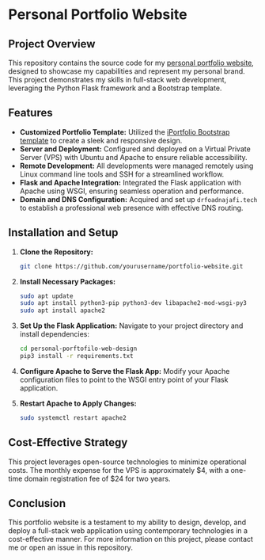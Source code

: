 # Personal Portfolio Website

## Project Overview
This repository contains the source code for my [personal portfolio website](HTTP://www.drfoadnajafi.tech), designed to showcase my capabilities and represent my personal brand. This project demonstrates my skills in full-stack web development, leveraging the Python Flask framework and a Bootstrap template.

## Features
- **Customized Portfolio Template:** Utilized the [iPortfolio Bootstrap template](https://bootstrapmade.com/iportfolio-bootstrap-portfolio-websites-template/) to create a sleek and responsive design.
- **Server and Deployment:** Configured and deployed on a Virtual Private Server (VPS) with Ubuntu and Apache to ensure reliable accessibility.
- **Remote Development:** All developments were managed remotely using Linux command line tools and SSH for a streamlined workflow.
- **Flask and Apache Integration:** Integrated the Flask application with Apache using WSGI, ensuring seamless operation and performance.
- **Domain and DNS Configuration:** Acquired and set up `drfoadnajafi.tech` to establish a professional web presence with effective DNS routing.

## Installation and Setup
1. **Clone the Repository:**
   ```bash
   git clone https://github.com/yourusername/portfolio-website.git
   ```
2. **Install Necessary Packages:**
   ```bash
   sudo apt update
   sudo apt install python3-pip python3-dev libapache2-mod-wsgi-py3
   sudo apt install apache2
   ```
3. **Set Up the Flask Application:**
   Navigate to your project directory and install dependencies:
   ```bash
   cd personal-porftofilo-web-design
   pip3 install -r requirements.txt
   ```
4. **Configure Apache to Serve the Flask App:**
   Modify your Apache configuration files to point to the WSGI entry point of your Flask application.

5. **Restart Apache to Apply Changes:**
   ```bash
   sudo systemctl restart apache2
   ```

## Cost-Effective Strategy
This project leverages open-source technologies to minimize operational costs. The monthly expense for the VPS is approximately $4, with a one-time domain registration fee of $24 for two years.

## Conclusion
This portfolio website is a testament to my ability to design, develop, and deploy a full-stack web application using contemporary technologies in a cost-effective manner. For more information on this project, please contact me or open an issue in this repository.

